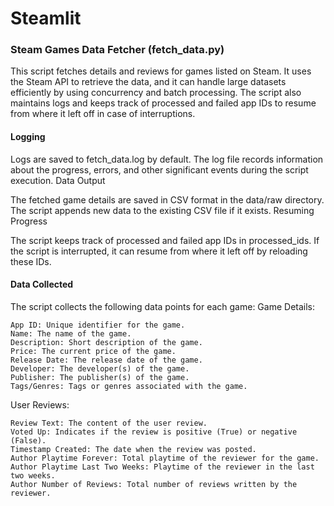 # Steamlit

### Steam Games Data Fetcher (fetch_data.py)

This script fetches details and reviews for games listed on Steam. It uses the Steam API to retrieve the data, and it can handle large datasets efficiently by using concurrency and batch processing. The script also maintains logs and keeps track of processed and failed app IDs to resume from where it left off in case of interruptions.

#### Logging

Logs are saved to fetch_data.log by default. The log file records information about the progress, errors, and other significant events during the script execution.
Data Output

The fetched game details are saved in CSV format in the data/raw directory. The script appends new data to the existing CSV file if it exists.
Resuming Progress

The script keeps track of processed and failed app IDs in processed_ids. If the script is interrupted, it can resume from where it left off by reloading these IDs.

#### Data Collected

The script collects the following data points for each game:
Game Details:

    App ID: Unique identifier for the game.
    Name: The name of the game.
    Description: Short description of the game.
    Price: The current price of the game.
    Release Date: The release date of the game.
    Developer: The developer(s) of the game.
    Publisher: The publisher(s) of the game.
    Tags/Genres: Tags or genres associated with the game.

User Reviews:

    Review Text: The content of the user review.
    Voted Up: Indicates if the review is positive (True) or negative (False).
    Timestamp Created: The date when the review was posted.
    Author Playtime Forever: Total playtime of the reviewer for the game.
    Author Playtime Last Two Weeks: Playtime of the reviewer in the last two weeks.
    Author Number of Reviews: Total number of reviews written by the reviewer.
